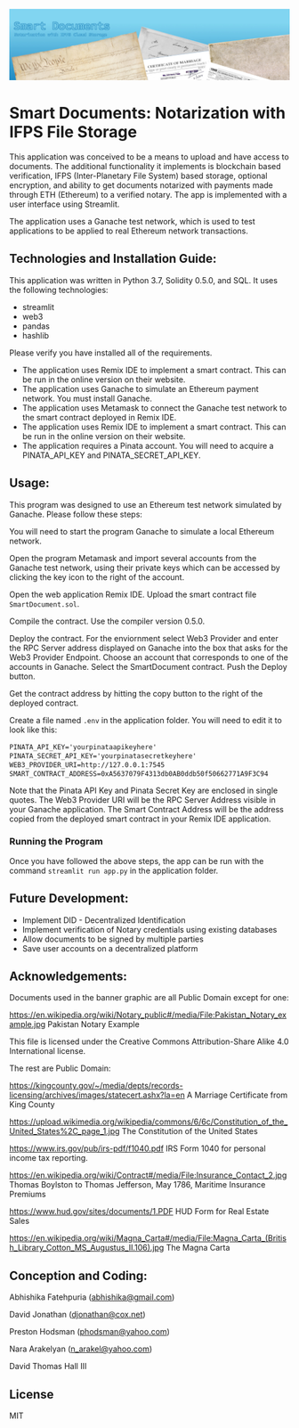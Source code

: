 
![](https://github.com/Abhishikaf/smart_documents/blob/main/banner4.jpg?raw=true)

# Smart Documents: Notarization with IFPS File Storage

This application was conceived to be a means to upload and have access to documents. The additional functionality it implements is blockchain based verification, IFPS (Inter-Planetary File System) based storage, optional encryption, and ability to get documents notarized with payments made through ETH (Ethereum) to a verified notary. The app is implemented with a user interface using Streamlit.

The application uses a Ganache test network, which is used to test applications to be applied to real Ethereum network transactions.

## Technologies and Installation Guide:

This application was written in Python 3.7, Solidity 0.5.0, and SQL. It uses the following technologies:

- streamlit
- web3
- pandas
- hashlib

Please verify you have installed all of the requirements.

- The application uses Remix IDE to implement a smart contract. This can be run in the online version on their website.
- The application uses Ganache to simulate an Ethereum payment network. You must install Ganache.
- The application uses Metamask to connect the Ganache test network to the smart contract deployed in Remix IDE.
- The application uses Remix IDE to implement a smart contract. This can be run in the online version on their website.
- The application requires a Pinata account. You will need to acquire a PINATA_API_KEY and PINATA_SECRET_API_KEY.

## Usage:

This program was designed to use an Ethereum test network simulated by Ganache. Please follow these steps:

You will need to start the program Ganache to simulate a local Ethereum network.

Open the program Metamask and import several accounts from the Ganache test network, using their private keys which can be accessed by clicking the key icon to the right of the account.

Open the web application Remix IDE. Upload the smart contract file ```SmartDocument.sol```. 

Compile the contract. Use the compiler version 0.5.0.

Deploy the contract. For the enviornment select Web3 Provider and enter the RPC Server address displayed on Ganache into the box that asks for the Web3 Provider Endpoint. Choose an account that corresponds to one of the accounts in Ganache. Select the SmartDocument contract. Push the Deploy button.

Get the contract address by hitting the copy button to the right of the deployed contract.

Create a file named ```.env``` in the application folder. You will need to edit it to look like this:

```
PINATA_API_KEY='yourpinataapikeyhere'
PINATA_SECRET_API_KEY='yourpinatasecretkeyhere'
WEB3_PROVIDER_URI=http://127.0.0.1:7545
SMART_CONTRACT_ADDRESS=0xA5637079F4313db0AB0ddb50f50662771A9F3C94
```
Note that the Pinata API Key and Pinata Secret Key are enclosed in single quotes. The Web3 Provider URI will be the RPC Server Address visible in your Ganache application. The Smart Contract Address will be the address copied from the deployed smart contract in your Remix IDE application.

### Running the Program

Once you have followed the above steps, the app can be run with the command ```streamlit run app.py``` in the application folder.

## Future Development:

- Implement DID - Decentralized Identification
- Implement verification of Notary credentials using existing databases
- Allow documents to be signed by multiple parties
- Save user accounts on a decentralized platform

## Acknowledgements:

Documents used in the banner graphic are all Public Domain except for one:

https://en.wikipedia.org/wiki/Notary_public#/media/File:Pakistan_Notary_example.jpg
Pakistan Notary Example

This file is licensed under the Creative Commons Attribution-Share Alike 4.0 International license.

The rest are Public Domain:

https://kingcounty.gov/~/media/depts/records-licensing/archives/images/statecert.ashx?la=en
A Marriage Certificate from King County

https://upload.wikimedia.org/wikipedia/commons/6/6c/Constitution_of_the_United_States%2C_page_1.jpg
The Constitution of the United States

https://www.irs.gov/pub/irs-pdf/f1040.pdf
IRS Form 1040 for personal income tax reporting.

https://en.wikipedia.org/wiki/Contract#/media/File:Insurance_Contact_2.jpg
Thomas Boylston to Thomas Jefferson, May 1786, Maritime Insurance Premiums

https://www.hud.gov/sites/documents/1.PDF
HUD Form for Real Estate Sales

https://en.wikipedia.org/wiki/Magna_Carta#/media/File:Magna_Carta_(British_Library_Cotton_MS_Augustus_II.106).jpg
The Magna Carta

## Conception and Coding:

Abhishika Fatehpuria (abhishika@gmail.com)

David Jonathan (djonathan@cox.net)

Preston Hodsman (phodsman@yahoo.com)

Nara Arakelyan (n_arakel@yahoo.com)

David Thomas Hall III

## License

MIT
